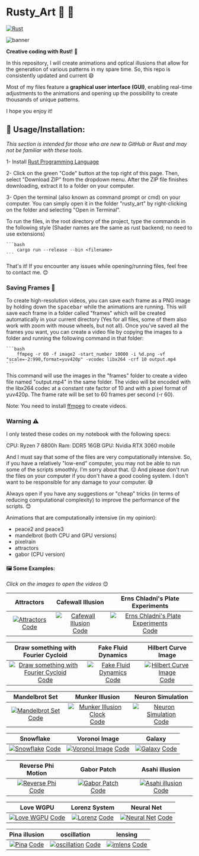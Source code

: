 #  Rusty_Art 🌈 🎨

[![Rust](https://github.com/altunenes/rusty_art/actions/workflows/rust.yml/badge.svg)](https://github.com/altunenes/rusty_art/actions/workflows/rust.yml)

![banner](https://github.com/altunenes/rusty_art/assets/54986652/c262d693-e7e6-48c1-b4a3-1ef07e4491dc)


**Creative coding with Rust!** 🦀


In this repository, I will create animations and optical illusions that allow for the generation of various patterns in my spare time. So, this repo is consistently updated and current 😄

Most of my files feature a **graphical user interface (GUI)**, enabling real-time adjustments to the animations and opening up the possibility to create thousands of unique patterns. 


I hope you enjoy it!


## 🚀 Usage/Installation:

*This section is intended for those who are new to GitHub or Rust and may not be familiar with these tools.*

1- Install [Rust Programming Language](https://www.rust-lang.org/tools/install)

2- Click on the green "Code" button at the top right of this page. Then, select "Download ZIP" from the dropdown menu. After the ZIP file finishes downloading, extract it to a folder on your computer.


3- Open the terminal (also known as command prompt or cmd) on your computer. You can simply open it in the folder "rusty_art" by right-clicking on the folder and selecting "Open in Terminal".


To run the files, in the root directory of the project, type the commands in the following style (Shader names are the same as rust backend; no need to use extensions)

    ```bash
        cargo run --release --bin <filename>
    ```

That's it! If you encounter any issues while opening/running files, feel free to contact me. 😊


### Saving Frames 📸

To create high-resolution videos, you can save each frame as a PNG image by holding down the <kbd>spacebar</kbd> while the animations are running. This will save each frame in a folder called "frames" which will be created automatically in your current directory (Yes for all files, some of them also work with zoom with mouse wheels, but not all).
Once you've saved all the frames you want, you can create a video file by copying the images to a folder and running the following command in that folder:

    
    ```bash
        ffmpeg -r 60 -f image2 -start_number 10000 -i %d.png -vf "scale=-2:990,format=yuv420p" -vcodec libx264 -crf 10 output.mp4
    ```

This command will use the images in the "frames" folder to create a video file named "output.mp4" in the same folder. The video will be encoded with the libx264 codec at a constant rate factor of 10 and with a pixel format of yuv420p. The frame rate will be set to 60 frames per second (-r 60).

Note: You need to install [ffmpeg](https://ffmpeg.org/) to create videos.


### Warning ⚠️

I only tested these codes on my notebook with the following specs:

CPU: Ryzen 7 6800h
Ram: DDR5 16GB
GPU: Nvidia RTX 3060 mobile

And I must say that some of the files are very computationally intensive. So, if you have a relatively "low-end" computer, you may not be able to run some of the scripts smoothly. I'm sorry about that. 😔 
And please don't run the files on your computer if you don't have a good cooling system. I don't want to be responsible for any damage to your computer. 😅

Always open if you have any suggestions or "cheap" tricks (in terms of reducing computational complexity) to improve the performance of the scripts. 😊

Animations that are computationally intensive (in my opinion):
- peace2 and peace3
- mandelbrot (both CPU and GPU versions)
- pixelrain
- attractors
- gabor (CPU version)

#### 🖼️ Some Examples:
_Click on the images to open the videos_ 😊

| Attractors | Cafewall Illusion | Erns Chladni's Plate Experiments |
|:---:|:---:|:---:|
| [![Attractors](https://github.com/altunenes/rusty_art/assets/54986652/45c0a523-0785-4d7c-95d9-cdf2e57cd6b9)](https://user-images.githubusercontent.com/54986652/242607093-91bc7605-5223-4eae-a0dc-365e826c0792.mp4) [Code](https://github.com/altunenes/rusty_art/blob/master/src/attractors.rs) | [![Cafewall Illusion](https://github.com/altunenes/rusty_art/assets/54986652/cbd0f3d1-968e-4edc-b1d0-8a9623c58100)](https://user-images.githubusercontent.com/54986652/232924117-17765b32-5da4-4c57-88d5-cdc9eecc7ff4.mp4) [Code](https://github.com/altunenes/rusty_art/blob/master/src/cafe_wall.rs) | [![Erns Chladni's Plate Experiments](https://github.com/altunenes/rusty_art/assets/54986652/6e21c757-ce8c-4205-a542-7d96f37ae73b)](https://github.com/altunenes/rusty_art/assets/54986652/286d5567-d6ac-47ec-8889-d4371173aa7f) [Code](https://github.com/altunenes/rusty_art/blob/master/src/chladniwgpu.rs) |


| Draw something with Fourier Cycloid | Fake Fluid Dynamics | Hilbert Curve Image |
|:---:|:---:|:---:|
| [![Draw something with Fourier Cycloid](https://github.com/altunenes/rusty_art/assets/54986652/0057ff1f-acfc-45c2-9f03-cae7cc6b9a3e)](https://github.com/altunenes/rusty_art/assets/54986652/562d988a-f8f6-438e-9619-42a1794d1534) [Code](https://github.com/altunenes/rusty_art/blob/master/src/dfft.rs) | [![Fake Fluid Dynamics](https://github.com/altunenes/rusty_art/assets/54986652/3e66dc73-2a90-4027-861c-7d9a50b3c6ee)](https://github.com/altunenes/rusty_art/assets/54986652/06298c66-5082-4d21-ba61-3ad1cc300d59) [Code](https://github.com/altunenes/rusty_art/blob/master/src/fluid.rs) | [![Hilbert Curve Image](https://github.com/altunenes/rusty_art/assets/54986652/3a4a4b5a-e5c0-4d9a-aa13-ed3745802bdd)](https://github.com/altunenes/rusty_art/assets/54986652/9cf62ec1-558f-4825-9e4a-e03a67936f18) [Code](https://github.com/altunenes/rusty_art/blob/master/src/hilbertimg.rs) |


| Mandelbrot Set | Munker Illusion | Neuron Simulation |
|:---:|:---:|:---:|
| [![Mandelbrot Set](https://github.com/altunenes/rusty_art/assets/54986652/cca2b542-d246-477b-9092-a70886048ea2)](https://github.com/altunenes/rusty_art/assets/54986652/1476cb32-2726-4706-a02d-ce4bbd4e7f6e) [Code](https://github.com/altunenes/rusty_art/blob/master/src/mandelbrotgpu.rs) | [![Munker Illusion Clock](https://github.com/altunenes/rusty_art/assets/54986652/30bfa484-1ba4-45a3-8978-405ea65a02bb)](https://github.com/altunenes/rusty_art/assets/54986652/63f43292-e7cb-4604-984a-06c9934dc50e) [Code](https://github.com/altunenes/rusty_art/blob/master/src/munkerclock.rs) | [![Neuron Simulation](https://github.com/altunenes/rusty_art/assets/54986652/91c7aea2-182a-4938-9d75-0de6e7178f0e)](https://github.com/altunenes/rusty_art/assets/54986652/e3ad92dd-fead-4778-bf0a-16a882b0f3ff) [Code](https://github.com/altunenes/rusty_art/blob/master/src/neurons.rs) |


| Snowflake | Voronoi Image | Galaxy |
|:---:|:---:|:---:|
| [![Snowflake](https://github.com/altunenes/rusty_art/assets/54986652/67de1335-39d1-4317-9291-3e3a2a3514e6)](https://user-images.githubusercontent.com/54986652/235327714-f4e5bc0c-0074-42d3-9cc1-82395c4d561f.mp4) [Code](https://github.com/altunenes/rusty_art/blob/master/src/snowflakewgpu.rs) | [![Voronoi Image](https://github.com/altunenes/rusty_art/assets/54986652/fefda7b1-4da1-4cba-bd55-ce58bad54469)](https://github.com/altunenes/rusty_art/assets/54986652/da40be23-8765-4a04-91a5-63b623332a79) [Code](https://github.com/altunenes/rusty_art/blob/master/src/voronoi.rs) | [![Galaxy](https://github.com/altunenes/rusty_art/assets/54986652/62a4ebee-e9f6-4c47-8e75-1d404f730a39)](https://github.com/altunenes/rusty_art/assets/54986652/248a4a9c-ccae-47cb-97fc-1bb7b25f2be2) [Code](https://github.com/altunenes/rusty_art/blob/master/src/galaxy.rs) |


| Reverse Phi Motion | Gabor Patch | Asahi illusion |
|:---:|:---:|:---:|
| [![Reverse Phi](https://github.com/altunenes/rusty_art/assets/54986652/1dd779e1-075a-400a-8dcc-f7b031d8b912)](https://github.com/altunenes/rusty_art/assets/54986652/fdf09d09-0cf5-4c73-8465-e94ebbc7ffac) [Code](https://github.com/altunenes/rusty_art/blob/master/src/pdiamond.rs) | [![Gabor Patch](https://github.com/altunenes/rusty_art/assets/54986652/702b7a06-5a11-4728-8657-ec7d384302c6)](https://github.com/altunenes/rusty_art/assets/54986652/23b642e1-0321-43c5-bcb5-01b9ee6051c8) [Code](https://github.com/altunenes/rusty_art/blob/master/src/gaborwgpu.rs) | [![Asahi illusion](https://github.com/altunenes/rusty_art/assets/54986652/77ffb57f-d9ba-4ba0-b567-8bcb9cbd4dfa)](https://github.com/altunenes/rusty_art/assets/54986652/04b54dbf-f656-420b-8234-026589a82be3) [Code](https://github.com/altunenes/rusty_art/blob/master/src/asahi.rs) |


| Love WGPU | Lorenz System | Neural Net |
|:---:|:---:|:---:|
| [![Love WGPU](https://github.com/altunenes/rusty_art/assets/54986652/777106a7-a621-433b-8f4b-641ad771fe0d)](https://github.com/altunenes/rusty_art/assets/54986652/fdf09d09-0cf5-4c73-8465-e94ebbc7ffac) [Code](https://github.com/altunenes/rusty_art/blob/master/shaders/lovewgpu.wgsl) | [![Lorenz](https://github.com/altunenes/rusty_art/assets/54986652/beaf5d59-1847-4ae7-bc6b-0449d34bd20c)](https://github.com/altunenes/rusty_art/assets/54986652/37a44664-69c9-464f-86b0-a35cd9efeeca) [Code](https://github.com/altunenes/rusty_art/blob/master/src/lorenz.rs) | [![Neural Net](https://github.com/altunenes/rusty_art/assets/54986652/75743a83-8262-4fea-8b21-a11dd280b123)](https://github.com/altunenes/rusty_art/assets/54986652/9727b58f-9fca-416b-a61a-5fc4f3a82e27) [Code](https://github.com/altunenes/rusty_art/blob/master/src/neuralnet.rs) |


| Pina illusion| oscillation | lensing |
|:---:|:---:|:---:|
| [![Pina](https://github.com/altunenes/rusty_art/assets/54986652/e4413a32-b28f-47e2-9974-f21d12ab8340)](https://github.com/altunenes/rusty_art/assets/54986652/6d39f14e-9529-4cbe-9d82-5fb675437a43) [Code](https://github.com/altunenes/rusty_art/blob/master/src/pina.rs) | [![oscillation](https://github.com/altunenes/rusty_art/assets/54986652/e55c3013-30ed-4f02-bbbb-3d9a4a7b39d2)](https://github.com/altunenes/rusty_art/assets/54986652/47777e12-0c7d-4553-b3e4-fe2f54a38b8b) [Code](https://github.com/altunenes/rusty_art/blob/master/src/oscillation.rs) | [![imlens](https://github.com/altunenes/rusty_art/assets/54986652/ba40f8e3-78d2-410a-b569-6c231405a9c7)](https://github.com/altunenes/rusty_art/assets/54986652/03e7ef39-1b6f-4ed1-9c48-71b312db98a1) [Code](https://github.com/altunenes/rusty_art/blob/master/src/imlenswgpu.rs) |

